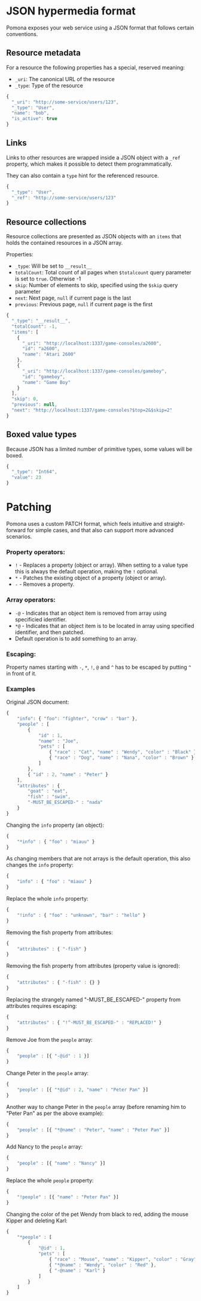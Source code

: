 <!--Title:Using exposed service-->
<!--Url:rest-->


# JSON hypermedia format

Pomona exposes your web service using a JSON format that follows certain
conventions.

## Resource metadata

For a resource the following properties has a special, reserved meaning:

* `_uri`: The canonical URL of the resource
* `_type`: Type of the resource

```javascript
{
  "_uri": "http://some-service/users/123",
  "_type": "User",
  "name": "bob",
  "is_active": true
}
```

## Links

Links to other resources are wrapped inside a JSON object with a `_ref` property,
which makes it possible to detect them programmatically.

They can also contain a `type` hint for the referenced resource.

```javascript
{
  "_type": "User",
  "_ref": "http://some-service/users/123"
}
```

## Resource collections

Resource collections are presented as JSON objects with an `items` that holds the
contained resources in a JSON array.

Properties:
* `_type`: Will be set to `__result__`
* `totalCount`: Total count of all pages when `$totalcount` query parameter is set to `true`. Otherwise -1
* `skip`: Number of elements to skip, specified using the `$skip` query parameter
* `next`: Next page, `null` if current page is the last
* `previous`: Previous page, `null` if current page is the first

```javascript
{
  "_type": "__result__",
  "totalCount": -1,
  "items": [
    {
      "_uri": "http://localhost:1337/game-consoles/a2600",
      "id": "a2600",
      "name": "Atari 2600"
    },
    {
      "_uri": "http://localhost:1337/game-consoles/gameboy",
      "id": "gameboy",
      "name": "Game Boy"
    }
  ],
  "skip": 0,
  "previous": null,
  "next": "http://localhost:1337/game-consoles?$top=2&$skip=2"
}
```

## Boxed value types

Because JSON has a limited number of primitive types, some values will be
boxed.

```javascript
{
  "_type": "Int64",
  "value": 23
}
```

# Patching

Pomona uses a custom PATCH format, which feels intuitive and straight-forward
for simple cases, and that also can support more advanced scenarios.

### Property operators:

* `!` - Replaces a property (object or array). When setting to a value type this is always the default operation, making the `!` optional.
* `*` - Patches the existing object of a property (object or array).
* `-` - Removes a property.

### Array operators:

* `-@` - Indicates that an object item is removed from array using specificied identifier.
* `*@` - Indicates that an object item is to be located in array using specified identifier, and then patched.
* Default operation is to add something to an array.

### Escaping:

Property names starting with `-`, `*`, `!`, `@` and `^` has to be escaped by putting `^` in front of it.

### Examples

Original JSON document:

```javascript
{
    "info": { "foo": "fighter", "crow" : "bar" },
    "people" : [
        {
            "id" : 1,
            "name" : "Joe",
            "pets" : [
                { "race" : "Cat", "name" : "Wendy", "color" : "Black" },
                { "race" : "Dog", "name" : "Nana", "color" : "Brown" }
            ]
        },
        { "id" : 2, "name" : "Peter" }
    ],
    "attributes" : {
        "goat" : "eat",
        "fish" : "swim",
        "-MUST_BE_ESCAPED-" : "nada"
    }
}
```

Changing the `info` property (an object):

```javascript
{
    "*info" : { "foo" : "miauu" }
}
```

As changing members that are not arrays is the default operation, this also changes the `info` property:

```javascript
{
    "info" : { "foo" : "miauu" }
}
```

Replace the whole `info` property:

```javascript
{
    "!info" : { "foo" : "unknown", "bar" : "hello" }
}
```

Removing the fish property from attributes:
```javascript
{
    "attributes" : { "-fish" }
}
```

Removing the fish property from attributes (property value is ignored):
```javascript
{
    "attributes" : { "-fish" : {} }
}
```

Replacing the strangely named "-MUST_BE_ESCAPED-" property from attributes requires escaping:
```javascript
{
    "attributes" : { "!^-MUST_BE_ESCAPED-" : "REPLACED!" }
}
```

Remove Joe from the `people` array:
```javascript
{
    "people" : [{ "-@id" : 1 }]
}
```

Change Peter in the `people` array:
```javascript
{
    "people" : [{ "*@id" : 2, "name" : "Peter Pan" }]
}
```

Another way to change Peter in the `people` array (before renaming him to "Peter Pan" as per the above example):
```javascript
{
    "people" : [{ "*@name" : "Peter", "name" : "Peter Pan" }]
}
```

Add Nancy to the `people` array:
```javascript
{
    "people" : [{ "name" : "Nancy" }]
}
```

Replace the whole `people` property:
```javascript
{
    "!people" : [{ "name" : "Peter Pan" }]
}
```

Changing the color of the pet Wendy from black to red, adding the mouse Kipper and deleting Karl:
```javascript
{
    "*people" : [
        {
            "@id" : 1,
            "pets" : [
                { "race" : "Mouse", "name" : "Kipper", "color" : "Gray" },
                { "*@name" : "Wendy", "color" : "Red" },
                { "-@name" : "Karl" }
            ]
        }
    ]
}
```
